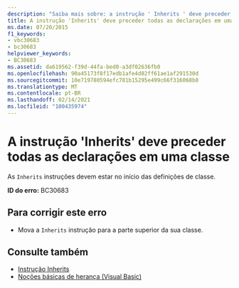 ```yaml
---
description: "Saiba mais sobre: a instrução ' Inherits ' deve preceder todas as declarações em uma classe"
title: A instrução 'Inherits' deve preceder todas as declarações em uma classe
ms.date: 07/20/2015
f1_keywords:
- vbc30683
- bc30683
helpviewer_keywords:
- BC30683
ms.assetid: da619562-f39d-44fa-bed0-a3df02636fb0
ms.openlocfilehash: 90a45173f8f17edb1afe4d82ff61ae1af291530d
ms.sourcegitcommit: 10e719780594efc781b15295e499c66f316068b8
ms.translationtype: MT
ms.contentlocale: pt-BR
ms.lasthandoff: 02/14/2021
ms.locfileid: "100435974"
---
```

# <a name="inherits-statement-must-precede-all-declarations-in-a-class"></a>A instrução 'Inherits' deve preceder todas as declarações em uma classe

As `Inherits` instruções devem estar no início das definições de classe.  
  
 **ID do erro:** BC30683  
  
## <a name="to-correct-this-error"></a>Para corrigir este erro  
  
- Mova a `Inherits` instrução para a parte superior da sua classe.  
  
## <a name="see-also"></a>Consulte também

- [Instrução Inherits](../language-reference/statements/inherits-statement.md)
- [Noções básicas de herança (Visual Basic)](../programming-guide/language-features/objects-and-classes/inheritance-basics.md)
